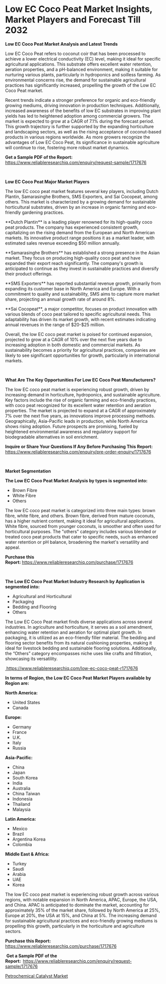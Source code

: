<p><h1>Low EC Coco Peat Market Insights, Market Players and Forecast Till 2032</h1></p><p><strong>Low EC Coco Peat Market Analysis and Latest Trends</strong></p>
<p><p>Low EC Coco Peat refers to coconut coir that has been processed to achieve a lower electrical conductivity (EC) level, making it ideal for specific agricultural applications. This substrate offers excellent water retention, aeration properties, and a pH-balanced environment, making it suitable for nurturing various plants, particularly in hydroponics and soilless farming. As environmental concerns rise, the demand for sustainable agricultural practices has significantly increased, propelling the growth of the Low EC Coco Peat market.</p><p>Recent trends indicate a stronger preference for organic and eco-friendly growing mediums, driving innovation in production techniques. Additionally, increased awareness of the benefits of low EC substrates in improving plant yields has led to heightened adoption among commercial growers. The market is expected to grow at a CAGR of 7.1% during the forecast period. This growth trajectory is further supported by the expanding horticulture and landscaping sectors, as well as the rising acceptance of coconut-based products in various regions worldwide. As more growers recognize the advantages of Low EC Coco Peat, its significance in sustainable agriculture will continue to rise, fostering more robust market dynamics.</p></p>
<p><strong>Get a Sample PDF of the Report:&nbsp;</strong> <a href="https://www.reliableresearchiq.com/enquiry/request-sample/1717676?utm_campaign=2924&utm_medium=2&utm_source=Github&utm_content=ia&utm_term=01042025&utm_id=low-ec-coco-peat">https://www.reliableresearchiq.com/enquiry/request-sample/1717676</a></p>
<p>&nbsp;</p>
<p><strong>Low EC Coco Peat Major Market Players</strong></p>
<p><p>The low EC coco peat market features several key players, including Dutch Plantin, Samarasinghe Brothers, SMS Exporters, and Sai Cocopeat, among others. This market is characterized by a growing demand for sustainable horticultural substrates, driven by an increase in organic farming and eco-friendly gardening practices.</p><p>**Dutch Plantin** is a leading player renowned for its high-quality coco peat products. The company has experienced consistent growth, capitalizing on the rising demand from the European and North American markets. Its innovative product range positions it as a market leader, with estimated sales revenue exceeding $50 million annually.</p><p>**Samarasinghe Brothers** has established a strong presence in the Asian market. They focus on producing high-quality coco peat and have expanded their export reach significantly. The company's growth is anticipated to continue as they invest in sustainable practices and diversify their product offerings.</p><p>**SMS Exporters** has reported substantial revenue growth, primarily from expanding its customer base in North America and Europe. With a commitment to quality and sustainability, SMS aims to capture more market share, projecting an annual growth rate of around 8%.</p><p>**Sai Cocopeat**, a major competitor, focuses on product innovation with various blends of coco peat tailored to specific agricultural needs. This adaptability has driven its market growth, with recent estimates indicating annual revenues in the range of $20-$25 million.</p><p>Overall, the low EC coco peat market is poised for continued expansion, projected to grow at a CAGR of 10% over the next five years due to increasing adoption in both domestic and commercial markets. As sustainability becomes a priority for agricultural practices, companies are likely to see significant opportunities for growth, particularly in international markets.</p></p>
<p>&nbsp;</p>
<p><strong>What Are The Key Opportunities For Low EC Coco Peat Manufacturers?</strong></p>
<p><p>The low EC coco peat market is experiencing robust growth, driven by increasing demand in horticulture, hydroponics, and sustainable agriculture. Key factors include the rise of organic farming and eco-friendly practices, with coco peat recognized for its excellent water retention and aeration properties. The market is projected to expand at a CAGR of approximately 7% over the next five years, as innovations improve processing methods. Geographically, Asia-Pacific leads in production, while North America shows rising adoption. Future prospects are promising, fueled by heightened environmental awareness and regulatory support for biodegradable alternatives in soil enrichment.</p></p>
<p><strong>Inquire or Share Your Questions If Any Before Purchasing This Report:</strong> <a href="https://www.reliableresearchiq.com/enquiry/pre-order-enquiry/1717676?utm_campaign=2924&utm_medium=2&utm_source=Github&utm_content=ia&utm_term=01042025&utm_id=low-ec-coco-peat">https://www.reliableresearchiq.com/enquiry/pre-order-enquiry/1717676</a></p>
<p>&nbsp;</p>
<p><strong>Market Segmentation</strong></p>
<p><strong>The Low EC Coco Peat Market Analysis by types is segmented into:</strong></p>
<p><ul><li>Brown Fibre</li><li>White Fibre</li><li>Others</li></ul></p>
<p><p>The low EC coco peat market is categorized into three main types: brown fibre, white fibre, and others. Brown fibre, derived from mature coconuts, has a higher nutrient content, making it ideal for agricultural applications. White fibre, sourced from younger coconuts, is smoother and often used for horticultural purposes. The "others" category includes various blended or treated coco peat products that cater to specific needs, such as enhanced water retention or pH balance, broadening the market's versatility and appeal.</p></p>
<p><strong>Purchase this Report:&nbsp;</strong><a href="https://www.reliableresearchiq.com/purchase/1717676?utm_campaign=2924&utm_medium=2&utm_source=Github&utm_content=ia&utm_term=01042025&utm_id=low-ec-coco-peat">https://www.reliableresearchiq.com/purchase/1717676</a></p>
<p>&nbsp;</p>
<p><strong>The Low EC Coco Peat Market Industry Research by Application is segmented into:</strong></p>
<p><ul><li>Agricultural and Horticultural</li><li>Packaging</li><li>Bedding and Flooring</li><li>Others</li></ul></p>
<p><p>The Low EC Coco Peat market finds diverse applications across several industries. In agriculture and horticulture, it serves as a soil amendment, enhancing water retention and aeration for optimal plant growth. In packaging, it is utilized as an eco-friendly filler material. The bedding and flooring sector benefits from its natural cushioning properties, making it ideal for livestock bedding and sustainable flooring solutions. Additionally, the “Others” category encompasses niche uses like crafts and filtration, showcasing its versatility.</p></p>
<p><a href="https://www.reliableresearchiq.com/low-ec-coco-peat-r1717676?utm_campaign=2924&utm_medium=2&utm_source=Github&utm_content=ia&utm_term=01042025&utm_id=low-ec-coco-peat">&nbsp;https://www.reliableresearchiq.com/low-ec-coco-peat-r1717676</a></p>
<p><strong>In terms of Region, the Low EC Coco Peat Market Players available by Region are:</strong></p>
<p>
    <p> <strong> North America: </strong>
        <ul>
            <li>United States</li>
            <li>Canada</li>
        </ul>
        </p> 
    <p> <strong> Europe: </strong>
        <ul>
            <li>Germany</li>
            <li>France</li>
            <li>U.K.</li>
            <li>Italy</li>
            <li>Russia</li>
        </ul>
        </p> 
    <p> <strong> Asia-Pacific: </strong>
        <ul>
            <li>China</li>
            <li>Japan</li>
            <li>South Korea</li>
            <li>India</li>
            <li>Australia</li>
            <li>China Taiwan</li>
            <li>Indonesia</li>
            <li>Thailand</li>
            <li>Malaysia</li>
        </ul>
        </p> 
    <p> <strong> Latin America: </strong>
        <ul>
            <li>Mexico</li>
            <li>Brazil</li>
            <li>Argentina Korea</li>
            <li>Colombia</li>
        </ul>
        </p> 
    <p> <strong> Middle East & Africa: </strong>
        <ul>
            <li>Turkey</li>
            <li>Saudi</li>
            <li>Arabia</li>
            <li>UAE</li>
            <li>Korea</li>
        </ul>
    </p>
    </p>
<p><p>The low EC coco peat market is experiencing robust growth across various regions, with notable expansion in North America, APAC, Europe, the USA, and China. APAC is anticipated to dominate the market, accounting for approximately 35% of the market share, followed by North America at 25%, Europe at 20%, the USA at 15%, and China at 5%. The increasing demand for sustainable agricultural practices and eco-friendly growing mediums is propelling this growth, particularly in the horticulture and agriculture sectors.</p></p>
<p><strong>Purchase this Report: </strong><a href="https://www.reliableresearchiq.com/purchase/1717676?utm_campaign=2924&utm_medium=2&utm_source=Github&utm_content=ia&utm_term=01042025&utm_id=low-ec-coco-peat">https://www.reliableresearchiq.com/purchase/1717676</a></p>
<p>&nbsp;<strong>Get a Sample PDF of the Report:&nbsp;&nbsp;</strong><a href="https://www.reliableresearchiq.com/enquiry/request-sample/1717676?utm_campaign=2924&utm_medium=2&utm_source=Github&utm_content=ia&utm_term=01042025&utm_id=low-ec-coco-peat">https://www.reliableresearchiq.com/enquiry/request-sample/1717676</a></p>
<p><strong></strong></p>
<p><p><a href="https://github.com/vjorelaclliv/Market-Research-Report-List-1/blob/main/petrochemical-catalyst-market.md?utm_campaign=2924&utm_medium=2&utm_source=Github&utm_content=ia&utm_term=01042025&utm_id=low-ec-coco-peat">Petrochemical Catalyst Market</a></p></p>